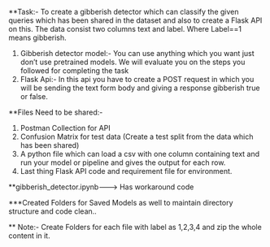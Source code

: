 **Task:- 
To create a gibberish detector which can classify the given queries which has been shared in the dataset and also to create a Flask API on this. The data consist two columns text and label. Where Label==1 means gibberish. 

1. Gibberish detector model:- You can use anything which you want just don’t use pretrained models. We will evaluate you on the steps you followed for completing the task
2. Flask Api:- In this api you have to create a POST request in which you will be sending the text form body and giving a response gibberish true or false.

**Files Need to be shared:-
1. Postman Collection for API
2. Confusion Matrix for test data (Create a test split from the data which has been shared)
3. A python file which can load a csv with one column containing text and run your model or pipeline and gives the output for each row.
4. Last thing Flask API code and requirement file for environment.

**gibberish_detector.ipynb---> Has workaround code 

***Created Folders for Saved Models as well to maintain directory structure and code clean..

** Note:- Create Folders for each file with label as 1,2,3,4 and zip the whole content in it.
